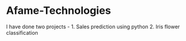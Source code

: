 # Afame-Technologies
I have done two projects - 1. Sales prediction using python  2. Iris flower classification
